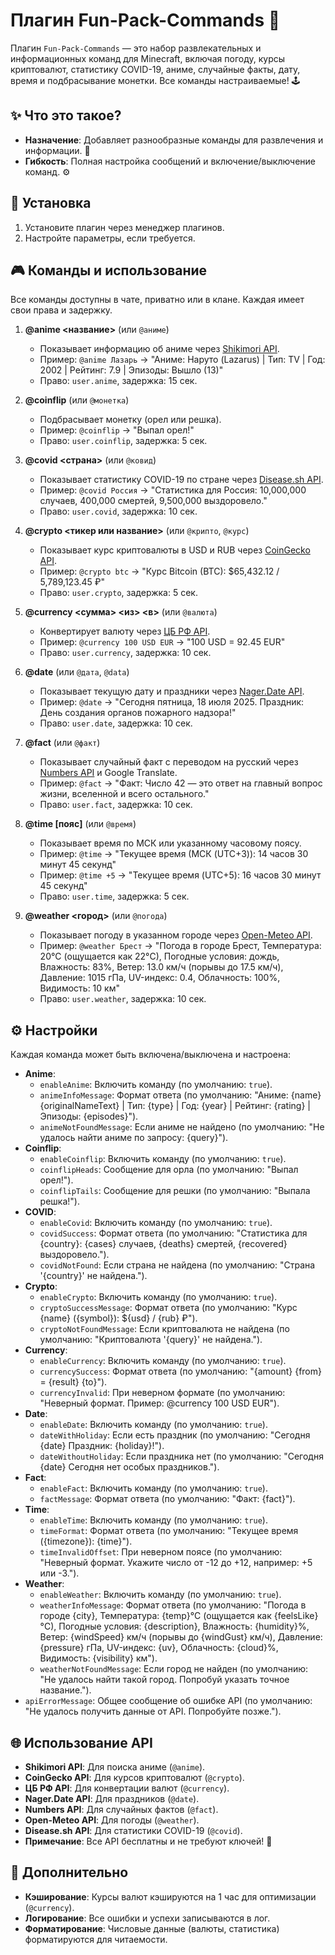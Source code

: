 # Плагин Fun-Pack-Commands 🎉

Плагин `Fun-Pack-Commands` — это набор развлекательных и информационных команд для Minecraft, включая погоду, курсы криптовалют, статистику COVID-19, аниме, случайные факты, дату, время и подбрасывание монетки. Все команды настраиваемые! 🕹️

## ✨ Что это такое?
- **Назначение**: Добавляет разнообразные команды для развлечения и информации. 🎲
- **Гибкость**: Полная настройка сообщений и включение/выключение команд. ⚙️

## 🚀 Установка
1. Установите плагин через менеджер плагинов.
2. Настройте параметры, если требуется.

## 🎮 Команды и использование
Все команды доступны в чате, приватно или в клане. Каждая имеет свои права и задержку.

1. **@anime <название>** (или `@аниме`)
   - Показывает информацию об аниме через [Shikimori API](https://shikimori.one).
   - Пример: `@anime Лазарь` → "Аниме: Наруто (Lazarus) | Тип: TV | Год: 2002 | Рейтинг: 7.9 | Эпизоды: Вышло (13)"
   - Право: `user.anime`, задержка: 15 сек.

2. **@coinflip** (или `@монетка`)
   - Подбрасывает монетку (орел или решка).
   - Пример: `@coinflip` → "Выпал орел!"
   - Право: `user.coinflip`, задержка: 5 сек.

3. **@covid <страна>** (или `@ковид`)
   - Показывает статистику COVID-19 по стране через [Disease.sh API](https://disease.sh).
   - Пример: `@covid Россия` → "Статистика для Россия: 10,000,000 случаев, 400,000 смертей, 9,500,000 выздоровело."
   - Право: `user.covid`, задержка: 10 сек.

4. **@crypto <тикер или название>** (или `@крипто`, `@курс`)
   - Показывает курс криптовалюты в USD и RUB через [CoinGecko API](https://www.coingecko.com).
   - Пример: `@crypto btc` → "Курс Bitcoin (BTC): $65,432.12 / 5,789,123.45 ₽"
   - Право: `user.crypto`, задержка: 5 сек.

5. **@currency <сумма> <из> <в>** (или `@валюта`)
   - Конвертирует валюту через [ЦБ РФ API](https://www.cbr-xml-daily.ru).
   - Пример: `@currency 100 USD EUR` → "100 USD = 92.45 EUR"
   - Право: `user.currency`, задержка: 10 сек.

6. **@date** (или `@дата`, `@data`)
   - Показывает текущую дату и праздники через [Nager.Date API](https://date.nager.at).
   - Пример: `@date` → "Сегодня пятница, 18 июля 2025. Праздник: День создания органов пожарного надзора!"
   - Право: `user.date`, задержка: 10 сек.

7. **@fact** (или `@факт`)
   - Показывает случайный факт с переводом на русский через [Numbers API](http://numbersapi.com) и Google Translate.
   - Пример: `@fact` → "Факт: Число 42 — это ответ на главный вопрос жизни, вселенной и всего остального."
   - Право: `user.fact`, задержка: 10 сек.

8. **@time [пояс]** (или `@время`)
   - Показывает время по МСК или указанному часовому поясу.
   - Пример: `@time` → "Текущее время (МСК (UTC+3)): 14 часов 30 минут 45 секунд"
   - Пример: `@time +5` → "Текущее время (UTC+5): 16 часов 30 минут 45 секунд"
   - Право: `user.time`, задержка: 5 сек.

9. **@weather <город>** (или `@погода`)
   - Показывает погоду в указанном городе через [Open-Meteo API](https://open-meteo.com).
   - Пример: `@weather Брест` → "Погода в городе Брест, Температура: 20°C (ощущается как 22°C), Погодные условия: дождь, Влажность: 83%, Ветер: 13.0 км/ч (порывы до 17.5 км/ч), Давление: 1015 гПа, UV-индекс: 0.4, Облачность: 100%, Видимость: 10 км"
   - Право: `user.weather`, задержка: 10 сек.

## ⚙️ Настройки
Каждая команда может быть включена/выключена и настроена:
- **Anime**:
  - `enableAnime`: Включить команду (по умолчанию: `true`).
  - `animeInfoMessage`: Формат ответа (по умолчанию: "Аниме: {name}{originalNameText} | Тип: {type} | Год: {year} | Рейтинг: {rating} | Эпизоды: {episodes}").
  - `animeNotFoundMessage`: Если аниме не найдено (по умолчанию: "Не удалось найти аниме по запросу: {query}").
- **Coinflip**:
  - `enableCoinflip`: Включить команду (по умолчанию: `true`).
  - `coinflipHeads`: Сообщение для орла (по умолчанию: "Выпал орел!").
  - `coinflipTails`: Сообщение для решки (по умолчанию: "Выпала решка!").
- **COVID**:
  - `enableCovid`: Включить команду (по умолчанию: `true`).
  - `covidSuccess`: Формат ответа (по умолчанию: "Статистика для {country}: {cases} случаев, {deaths} смертей, {recovered} выздоровело.").
  - `covidNotFound`: Если страна не найдена (по умолчанию: "Страна '{country}' не найдена.").
- **Crypto**:
  - `enableCrypto`: Включить команду (по умолчанию: `true`).
  - `cryptoSuccessMessage`: Формат ответа (по умолчанию: "Курс {name} ({symbol}): ${usd} / {rub} ₽").
  - `cryptoNotFoundMessage`: Если криптовалюта не найдена (по умолчанию: "Криптовалюта '{query}' не найдена.").
- **Currency**:
  - `enableCurrency`: Включить команду (по умолчанию: `true`).
  - `currencySuccess`: Формат ответа (по умолчанию: "{amount} {from} = {result} {to}").
  - `currencyInvalid`: При неверном формате (по умолчанию: "Неверный формат. Пример: @currency 100 USD EUR").
- **Date**:
  - `enableDate`: Включить команду (по умолчанию: `true`).
  - `dateWithHoliday`: Если есть праздник (по умолчанию: "Сегодня {date} Праздник: {holiday}!").
  - `dateWithoutHoliday`: Если праздника нет (по умолчанию: "Сегодня {date} Сегодня нет особых праздников.").
- **Fact**:
  - `enableFact`: Включить команду (по умолчанию: `true`).
  - `factMessage`: Формат ответа (по умолчанию: "Факт: {fact}").
- **Time**:
  - `enableTime`: Включить команду (по умолчанию: `true`).
  - `timeFormat`: Формат ответа (по умолчанию: "Текущее время ({timezone}): {time}").
  - `timeInvalidOffset`: При неверном поясе (по умолчанию: "Неверный формат. Укажите число от -12 до +12, например: +5 или -3.").
- **Weather**:
  - `enableWeather`: Включить команду (по умолчанию: `true`).
  - `weatherInfoMessage`: Формат ответа (по умолчанию: "Погода в городе {city}, Температура: {temp}°C (ощущается как {feelsLike}°C), Погодные условия: {description}, Влажность: {humidity}%, Ветер: {windSpeed} км/ч (порывы до {windGust} км/ч), Давление: {pressure} гПа, UV-индекс: {uv}, Облачность: {cloud}%, Видимость: {visibility} км").
  - `weatherNotFoundMessage`: Если город не найден (по умолчанию: "Не удалось найти такой город. Попробуй указать точное название.").
- `apiErrorMessage`: Общее сообщение об ошибке API (по умолчанию: "Не удалось получить данные от API. Попробуйте позже.").

## 🌐 Использование API
- **Shikimori API**: Для поиска аниме (`@anime`).
- **CoinGecko API**: Для курсов криптовалют (`@crypto`).
- **ЦБ РФ API**: Для конвертации валют (`@currency`).
- **Nager.Date API**: Для праздников (`@date`).
- **Numbers API**: Для случайных фактов (`@fact`).
- **Open-Meteo API**: Для погоды (`@weather`).
- **Disease.sh API**: Для статистики COVID-19 (`@covid`).
- **Примечание**: Все API бесплатны и не требуют ключей! 🎉

## 🎨 Дополнительно
- **Кэширование**: Курсы валют кэшируются на 1 час для оптимизации (`@currency`).
- **Логирование**: Все ошибки и успехи записываются в лог.
- **Форматирование**: Числовые данные (валюты, статистика) форматируются для читаемости.
